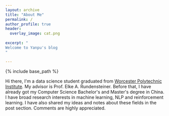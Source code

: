 ```yaml
---
layout: archive
title: "About Me"
permalink: /
author_profile: true
header: 
  overlay_image: cat.png
  
excerpt: "
Welcome to Yanpu's blog
"

---
```

{% include base_path %}

 Hi there, I'm a data science student graduated from [Worcester Polytechnic Institute](https://www.wpi.edu/). My advisor is Prof. Elke A. Rundensteiner. Before that, I have already got my Computer Science Bachelor's and Master's degree in China. I have broad research interests in machine learning, NLP and reinforcement learning. I have also shared my ideas and notes about these fields in the post section. Comments are highly appreciated.